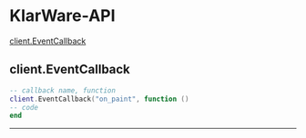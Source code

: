 # KlarWare-API
[client.EventCallback](#clienteventcallback)

client.EventCallback
--------------------------------
  ```lua
  -- callback name, function
client.EventCallback("on_paint", function ()
  -- code
  end
 
  ```
--------------------------------
